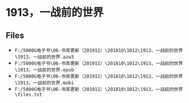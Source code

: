 # 1913，一战前的世界

## Files

- `F:/5000G电子书\06-书库更新（201911）\201810\1012\1913，一战前的世界\1913，一战前的世界.azw3`
- `F:/5000G电子书\06-书库更新（201911）\201810\1012\1913，一战前的世界\1913，一战前的世界.epub`
- `F:/5000G电子书\06-书库更新（201911）\201810\1012\1913，一战前的世界\1913，一战前的世界.mobi`
- `F:/5000G电子书\06-书库更新（201911）\201810\1012\1913，一战前的世界\files.txt`
